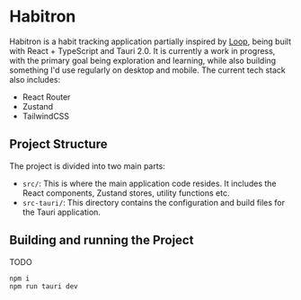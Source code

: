 # Habitron

Habitron is a habit tracking application partially inspired by [Loop](https://github.com/iSoron/uhabits), being built with React + TypeScript and Tauri 2.0. It is currently a work in progress, with the primary goal being exploration and learning, while also building something I'd use regularly on desktop and mobile. The current tech stack also includes:

- React Router
- Zustand
- TailwindCSS


## Project Structure

The project is divided into two main parts:

- `src/`: This is where the main application code resides. It includes the React components, Zustand stores, utility functions etc.
- `src-tauri/`: This directory contains the configuration and build files for the Tauri application.

## Building and running the Project

TODO

```sh
npm i
npm run tauri dev
```
